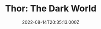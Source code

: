 ---
title: "Thor: The Dark World"
year: 2013
date: 2022-08-14T20:35:13.000Z
permalink: /almanac/movies/2022-08-14-thor-the-dark-world/index.html
link: https://letterboxd.com/rknightuk/film/thor-the-dark-world/2/
rating: 3
---